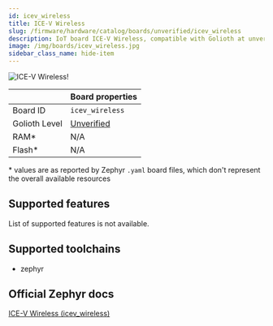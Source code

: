 ```yaml
---
id: icev_wireless
title: ICE-V Wireless
slug: /firmware/hardware/catalog/boards/unverified/icev_wireless
description: IoT board ICE-V Wireless, compatible with Golioth at unverified level.
image: /img/boards/icev_wireless.jpg
sidebar_class_name: hide-item
---
```


[//]: # (This is an auto-generated file, do not edit! Changes to it will be lost upon re-generation)

![ICE-V Wireless!](/img/boards/icev_wireless.jpg "ICE-V Wireless")

|                | Board properties     |
| -------------  | -------------------- |
| Board ID       | `icev_wireless` |
| Golioth Level  | [Unverified](/firmware/hardware#unverified-boards) |
| RAM*           | N/A |
| Flash*         | N/A |

\* values are as reported by Zephyr `.yaml` board files, which don't represent the overall available resources



## Supported features

List of supported features is not available.

## Supported toolchains

* zephyr

## Official Zephyr docs

[ICE-V Wireless (icev_wireless)](https://docs.zephyrproject.org/latest/boards/others/icev_wireless/doc/index.html)
